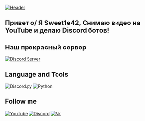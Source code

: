 [![Header](https://github.com/Sweet1e42/Sweet1e42/blob/main/Assets/VK.png)](https://discord.gg/CWsuHRadJX)

## Привет o/ Я Sweet1e42, Снимаю видео на YouTube и делаю Discord ботов!

## Наш прекрасный сервер
<a href="https://discord.gg/CWsuHRadJX">
   <img src="https://discordapp.com/api/guilds/793509592378114078/widget.png?style=banner2" alt="Discord Server">
</a>

## Language and Tools

![Discord.py](https://img.shields.io/badge/DISCORD.PY-3296ff?style=for-the-badge&logo=discord&logoColor=FFFFFF)
![Python](https://img.shields.io/badge/PYTHON-3296ff?style=for-the-badge&logo=python&logoColor=FFFFFF)
<!-- ![С#](https://img.shields.io/badge/C-3296ff?style=for-the-badge&logo=.net&logoColor=FFFFFF) -->

## Follow me
[![YouTube](https://img.shields.io/badge/YouTube-3296ff?style=for-the-badge&logo=YouTUbe&logoColor=FFFFFF)](https://www.youtube.com/channel/UC2Ic2J17SP4jJkFxuMLy4qQ)
[![Discord](https://img.shields.io/badge/DISCORD-3296ff?style=for-the-badge&logo=discord&logoColor=FFFFFF)](https://discord.gg/CWsuHRadJX)
[![Vk](https://img.shields.io/badge/VKONTAKTE-3296ff?style=for-the-badge&logo=Vk&logoColor=FFFFFF)](https://vk.com/sweet1e42dev)